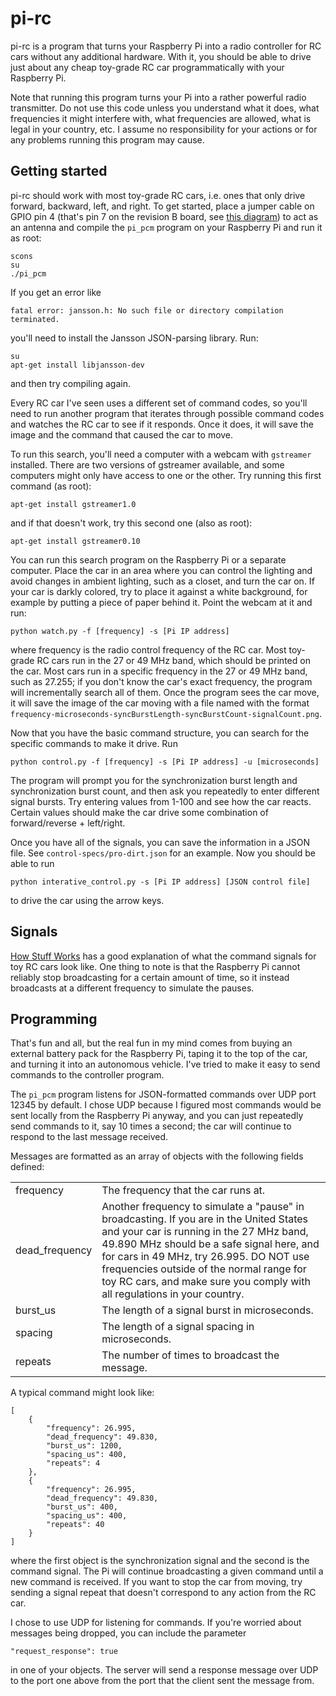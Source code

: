 pi-rc
=====

pi-rc is a program that turns your Raspberry Pi into a radio controller for RC
cars without any additional hardware. With it, you should be able to drive just
about any cheap toy-grade RC car programmatically with your Raspberry Pi.

Note that running this program turns your Pi into a rather powerful radio
transmitter. Do not use this code unless you understand what it does, what
frequencies it might interfere with, what frequencies are allowed, what is
legal in your country, etc. I assume no responsibility for your actions or for
any problems running this program may cause.

Getting started
---------------

pi-rc should work with most toy-grade RC cars, i.e. ones that only drive
forward, backward, left, and right. To get started, place a jumper cable on
GPIO pin 4 (that's pin 7 on the revision B board, see [this
diagram](http://elinux.org/RPi_Low-level_peripherals#General_Purpose_Input.2FOutput_.28GPIO.29))
to act as an antenna and compile the `pi_pcm` program on your Raspberry Pi and
run it as root:

    scons
    su
    ./pi_pcm

If you get an error like

    fatal error: jansson.h: No such file or directory compilation terminated.

you'll need to install the Jansson JSON-parsing library. Run:

    su
    apt-get install libjansson-dev

and then try compiling again.

Every RC car I've seen uses a different set of command codes, so you'll need to
run another program that iterates through possible command codes and watches
the RC car to see if it responds. Once it does, it will save the image and the
command that caused the car to move.

To run this search, you'll need a computer with a webcam with `gstreamer`
installed. There are two versions of gstreamer available, and some computers
might only have access to one or the other. Try running this first command (as
root):

    apt-get install gstreamer1.0

and if that doesn't work, try this second one (also as root):

    apt-get install gstreamer0.10

You can run this search program on the Raspberry Pi or a separate computer.
Place the car in an area where you can control the lighting and avoid changes
in ambient lighting, such as a closet, and turn the car on. If your car is
darkly colored, try to place it against a white background, for example by
putting a piece of paper behind it. Point the webcam at it and run:

    python watch.py -f [frequency] -s [Pi IP address]

where frequency is the radio control frequency of the RC car. Most toy-grade RC
cars run in the 27 or 49 MHz band, which should be printed on the car. Most
cars run in a specific frequency in the 27 or 49 MHz band, such as 27.255; if you
don't know the car's exact frequency, the program will incrementally search all of
them. Once the program sees the car move, it will save the image of the car
moving with a file named with the format
`frequency-microseconds-syncBurstLength-syncBurstCount-signalCount.png`.

Now that you have the basic command structure, you can search for the specific
commands to make it drive. Run

    python control.py -f [frequency] -s [Pi IP address] -u [microseconds]

The program will prompt you for the synchronization burst length and
synchronization burst count, and then ask you repeatedly to enter different
signal bursts. Try entering values from 1-100 and see how the car reacts.
Certain values should make the car drive some combination of forward/reverse +
left/right.

Once you have all of the signals, you can save the information in a JSON file.
See `control-specs/pro-dirt.json` for an example. Now you should be able to run

    python interative_control.py -s [Pi IP address] [JSON control file]

to drive the car using the arrow keys.

Signals
-------

[How Stuff Works](http://electronics.howstuffworks.com/rc-toy2.htm) has a good
explanation of what the command signals for toy RC cars look like. One thing to
note is that the Raspberry Pi cannot reliably stop broadcasting for a certain
amount of time, so it instead broadcasts at a different frequency to simulate
the pauses.

Programming
-----------

That's fun and all, but the real fun in my mind comes from buying an external
battery pack for the Raspberry Pi, taping it to the top of the car, and turning
it into an autonomous vehicle. I've tried to make it easy to send commands to
the controller program.

The `pi_pcm` program listens for JSON-formatted commands over UDP port 12345 by
default. I chose UDP because I figured most commands would be sent locally from
the Raspberry Pi anyway, and you can just repeatedly send commands to it, say
10 times a second; the car will continue to respond to the last message
received.

Messages are formatted as an array of objects with the following fields defined:

<table>
    <tr>
        <td>frequency</td>
        <td>The frequency that the car runs at.</td>
    </tr>
    <tr>
        <td>dead_frequency</td>
        <td>
            Another frequency to simulate a "pause" in broadcasting.  If you
            are in the United States and your car is running in the 27 MHz
            band, 49.890 MHz should be a safe signal here, and for cars in 49
            MHz, try 26.995. DO NOT use frequencies outside of the normal range
            for toy RC cars, and make sure you comply with all regulations in
            your country.
        </td>
    </tr>
    <tr>
        <td>burst_us</td>
        <td>The length of a signal burst in microseconds.</td>
    </tr>
    <tr>
        <td>spacing</td>
        <td>The length of a signal spacing in microseconds.</td>
    </tr>
    <tr>
        <td>repeats</td>
        <td>The number of times to broadcast the message.</td>
    </tr>
</table>

A typical command might look like:

    [
        {
            "frequency": 26.995,
            "dead_frequency": 49.830,
            "burst_us": 1200,
            "spacing_us": 400,
            "repeats": 4
        },
        {
            "frequency": 26.995,
            "dead_frequency": 49.830,
            "burst_us": 400,
            "spacing_us": 400,
            "repeats": 40
        }
    ]

where the first object is the synchronization signal and the second is the
command signal.  The Pi will continue broadcasting a given command until a new
command is received. If you want to stop the car from moving, try sending a
signal repeat that doesn't correspond to any action from the RC car.

I chose to use UDP for listening for commands. If you're worried about messages
being dropped, you can include the parameter

    "request_response": true

in one of your objects. The server will send a response message over UDP to the
port one above from the port that the client sent the message from.
